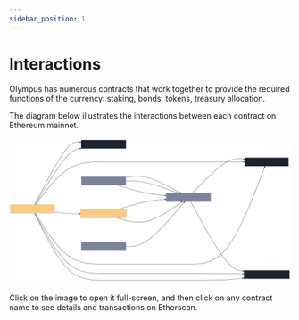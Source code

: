 ```yaml
---
sidebar_position: 1
---
```

# Interactions

Olympus has numerous contracts that work together to provide the required functions of the currency: staking, bonds, tokens, treasury allocation.

The diagram below illustrates the interactions between each contract on Ethereum mainnet.

[![contract-interactions](https://raw.githubusercontent.com/OlympusDAO-Education/Documentation/master/contracts/interactions.svg)](https://raw.githubusercontent.com/OlympusDAO-Education/Documentation/master/contracts/interactions.svg)
<!-- [![contract-interactions](https://raw.githubusercontent.com/OlympusDAO/olympus-docs/master/contracts/interactions.svg)](https://raw.githubusercontent.com/OlympusDAO/olympus-docs/master/contracts/interactions.svg) -->
Click on the image to open it full-screen, and then click on any contract name to see details and transactions on Etherscan.
